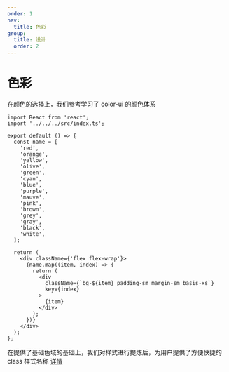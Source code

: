 ```yaml
---
order: 1
nav:
  title: 色彩
group:
  title: 设计
  order: 2
---
```


# 色彩

在颜色的选择上，我们参考学习了 color-ui 的颜色体系

```tsx
import React from 'react';
import '../../../src/index.ts';

export default () => {
  const name = [
    'red',
    'orange',
    'yellow',
    'olive',
    'green',
    'cyan',
    'blue',
    'purple',
    'mauve',
    'pink',
    'brown',
    'grey',
    'gray',
    'black',
    'white',
  ];

  return (
    <div className={'flex flex-wrap'}>
      {name.map((item, index) => {
        return (
          <div
            className={`bg-${item} padding-sm margin-sm basis-xs`}
            key={index}
          >
            {item}
          </div>
        );
      })}
    </div>
  );
};
```

在提供了基础色域的基础上，我们对样式进行提炼后，为用户提供了方便快捷的 class 样式名称
[详情](/components/palette)
